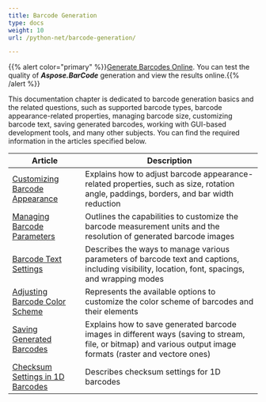 ```yaml
---
title: Barcode Generation
type: docs
weight: 10
url: /python-net/barcode-generation/

---
```

{{% alert color="primary" %}}[Generate Barcodes Online](https://products.aspose.app/barcode/generate). You can test the quality of ***Aspose.BarCode*** generation and view the results online.{{% /alert %}}

This documentation chapter is dedicated to barcode generation basics and the related questions, such as supported barcode types, barcode appearance-related properties, managing barcode size, customizing barcode text, saving generated barcodes, working with GUI-based development tools, and many other subjects. You can find the required information in the articles specified below.
   
| Article | Description |
|---|---|
|[Customizing Barcode Appearance](/barcode/python-net/manage-barcode-appearance/)|Explains how to adjust barcode appearance-related properties, such as size, rotation angle, paddings, borders, and bar width reduction|
|[Managing Barcode Parameters](/barcode/python-net/barcode-parameters/)|Outlines the capabilities to customize the barcode measurement units and the resolution of generated barcode images|
|[Barcode Text Settings](/barcode/python-net/barcode-text-settings/)|Describes the ways to manage various parameters of barcode text and captions, including visibility, location, font, spacings, and wrapping modes|
|[Adjusting Barcode Color Scheme](/barcode/python-net/customize-barcode-color/)|Represents the available options to customize the color scheme of barcodes and their elements|
|[Saving Generated Barcodes](/barcode/python-net/save-generated-barcodes/)|Explains how to save generated barcode images in different ways (saving to stream, file, or bitmap) and various output image formats (raster and vectore ones)|
|[Checksum Settings in 1D Barcodes](/barcode/python-net/barcode-checksum-settings/)|Describes checksum settings for 1D barcodes|

  